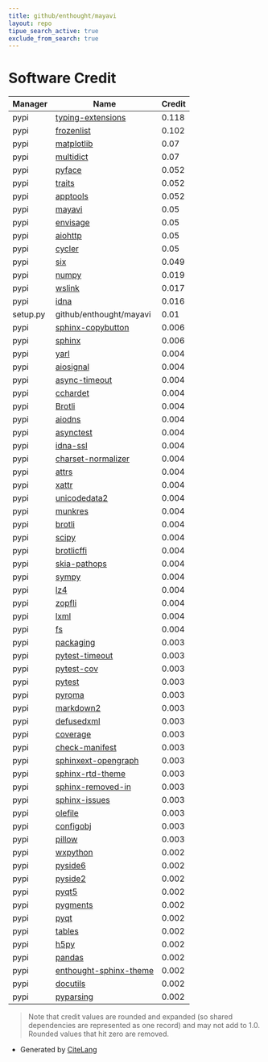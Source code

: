 ```yaml
---
title: github/enthought/mayavi
layout: repo
tipue_search_active: true
exclude_from_search: true
---
```

# Software Credit

|Manager|Name|Credit|
|-------|----|------|
|pypi|[typing-extensions](https://pypi.org/project/typing-extensions)|0.118|
|pypi|[frozenlist](https://github.com/aio-libs/frozenlist)|0.102|
|pypi|[matplotlib](https://matplotlib.org)|0.07|
|pypi|[multidict](https://github.com/aio-libs/multidict)|0.07|
|pypi|[pyface](http://docs.enthought.com/pyface)|0.052|
|pypi|[traits](http://docs.enthought.com/traits)|0.052|
|pypi|[apptools](https://docs.enthought.com/apptools)|0.052|
|pypi|[mayavi](http://docs.enthought.com/mayavi/mayavi/)|0.05|
|pypi|[envisage](http://docs.enthought.com/envisage)|0.05|
|pypi|[aiohttp](https://github.com/aio-libs/aiohttp)|0.05|
|pypi|[cycler](https://github.com/matplotlib/cycler)|0.05|
|pypi|[six](https://pypi.org/project/six)|0.049|
|pypi|[numpy](https://pypi.org/project/numpy)|0.019|
|pypi|[wslink](https://github.com/kitware/wslink)|0.017|
|pypi|[idna](https://pypi.org/project/idna)|0.016|
|setup.py|github/enthought/mayavi|0.01|
|pypi|[sphinx-copybutton](https://pypi.org/project/sphinx-copybutton)|0.006|
|pypi|[sphinx](https://pypi.org/project/sphinx)|0.006|
|pypi|[yarl](https://github.com/aio-libs/yarl/)|0.004|
|pypi|[aiosignal](https://github.com/aio-libs/aiosignal)|0.004|
|pypi|[async-timeout](https://github.com/aio-libs/async-timeout)|0.004|
|pypi|[cchardet](https://pypi.org/project/cchardet)|0.004|
|pypi|[Brotli](https://pypi.org/project/Brotli)|0.004|
|pypi|[aiodns](https://pypi.org/project/aiodns)|0.004|
|pypi|[asynctest](https://pypi.org/project/asynctest)|0.004|
|pypi|[idna-ssl](https://pypi.org/project/idna-ssl)|0.004|
|pypi|[charset-normalizer](https://pypi.org/project/charset-normalizer)|0.004|
|pypi|[attrs](https://pypi.org/project/attrs)|0.004|
|pypi|[xattr](https://pypi.org/project/xattr)|0.004|
|pypi|[unicodedata2](https://pypi.org/project/unicodedata2)|0.004|
|pypi|[munkres](https://pypi.org/project/munkres)|0.004|
|pypi|[brotli](https://pypi.org/project/brotli)|0.004|
|pypi|[scipy](https://pypi.org/project/scipy)|0.004|
|pypi|[brotlicffi](https://pypi.org/project/brotlicffi)|0.004|
|pypi|[skia-pathops](https://pypi.org/project/skia-pathops)|0.004|
|pypi|[sympy](https://pypi.org/project/sympy)|0.004|
|pypi|[lz4](https://pypi.org/project/lz4)|0.004|
|pypi|[zopfli](https://pypi.org/project/zopfli)|0.004|
|pypi|[lxml](https://pypi.org/project/lxml)|0.004|
|pypi|[fs](https://pypi.org/project/fs)|0.004|
|pypi|[packaging](https://github.com/pypa/packaging)|0.003|
|pypi|[pytest-timeout](https://pypi.org/project/pytest-timeout)|0.003|
|pypi|[pytest-cov](https://pypi.org/project/pytest-cov)|0.003|
|pypi|[pytest](https://pypi.org/project/pytest)|0.003|
|pypi|[pyroma](https://pypi.org/project/pyroma)|0.003|
|pypi|[markdown2](https://pypi.org/project/markdown2)|0.003|
|pypi|[defusedxml](https://pypi.org/project/defusedxml)|0.003|
|pypi|[coverage](https://pypi.org/project/coverage)|0.003|
|pypi|[check-manifest](https://pypi.org/project/check-manifest)|0.003|
|pypi|[sphinxext-opengraph](https://pypi.org/project/sphinxext-opengraph)|0.003|
|pypi|[sphinx-rtd-theme](https://pypi.org/project/sphinx-rtd-theme)|0.003|
|pypi|[sphinx-removed-in](https://pypi.org/project/sphinx-removed-in)|0.003|
|pypi|[sphinx-issues](https://pypi.org/project/sphinx-issues)|0.003|
|pypi|[olefile](https://pypi.org/project/olefile)|0.003|
|pypi|[configobj](https://github.com/DiffSK/configobj)|0.003|
|pypi|[pillow](https://python-pillow.org)|0.003|
|pypi|[wxpython](http://wxPython.org/)|0.002|
|pypi|[pyside6](https://www.pyside.org)|0.002|
|pypi|[pyside2](https://pypi.org/project/pyside2)|0.002|
|pypi|[pyqt5](https://pypi.org/project/pyqt5)|0.002|
|pypi|[pygments](https://pypi.org/project/pygments)|0.002|
|pypi|[pyqt](https://pypi.org/project/pyqt)|0.002|
|pypi|[tables](https://pypi.org/project/tables)|0.002|
|pypi|[h5py](https://pypi.org/project/h5py)|0.002|
|pypi|[pandas](https://pypi.org/project/pandas)|0.002|
|pypi|[enthought-sphinx-theme](https://pypi.org/project/enthought-sphinx-theme)|0.002|
|pypi|[docutils](https://pypi.org/project/docutils)|0.002|
|pypi|[pyparsing](https://pypi.org/project/pyparsing)|0.002|


> Note that credit values are rounded and expanded (so shared dependencies are represented as one record) and may not add to 1.0. Rounded values that hit zero are removed.


- Generated by [CiteLang](https://github.com/vsoch/citelang)
